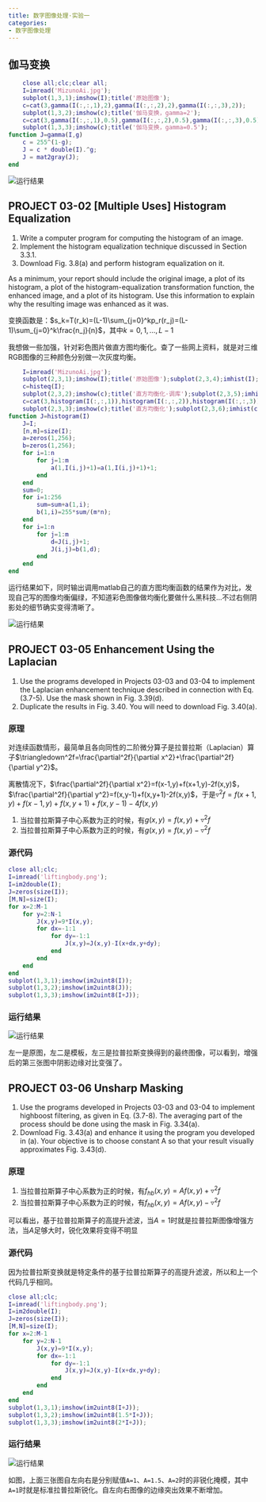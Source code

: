 ```yaml
---
title: 数字图像处理·实验一
categories:
- 数字图像处理
---
```

## 伽马变换

```matlab
	close all;clc;clear all;
	I=imread('MizunoAi.jpg');
	subplot(1,3,1);imshow(I);title('原始图像');
	c=cat(3,gamma(I(:,:,1),2),gamma(I(:,:,2),2),gamma(I(:,:,3),2));
	subplot(1,3,2);imshow(c);title('伽马变换，gamma=2');
	c=cat(3,gamma(I(:,:,1),0.5),gamma(I(:,:,2),0.5),gamma(I(:,:,3),0.5));
	subplot(1,3,3);imshow(c);title('伽马变换，gamma=0.5');
function J=gamma(I,g)
	c = 255^(1-g);
	J = c * double(I).^g;
	J = mat2gray(J);
end
```

![运行结果](/public/image/2019-09-03-4.jpg)

## PROJECT 03-02 [Multiple Uses] Histogram Equalization

1. Write a computer program for computing the histogram of an image.
2. Implement the histogram equalization technique discussed in Section 3.3.1.
3. Download Fig. 3.8(a) and perform histogram equalization on it.

As a minimum, your report should include the original image, a plot of its histogram, a plot of the histogram-equalization transformation function, the enhanced image, and a plot of its histogram. Use this information to explain why the resulting image was enhanced as it was.

变换函数是：$s_k=T(r_k)=(L-1)\sum_{j=0}^kp_r(r_j)=(L-1)\sum_{j=0}^k\frac{n_j}{n}$，其中$k=0,1,\ldots,L-1$

我想做一些加强，针对彩色图片做直方图均衡化。查了一些网上资料，就是对三维RGB图像的三种颜色分别做一次灰度均衡。

```matlab
	I=imread('MizunoAi.jpg');
	subplot(2,3,1);imshow(I);title('原始图像');subplot(2,3,4);imhist(I);
	c=histeq(I);
	subplot(2,3,2);imshow(c);title('直方均衡化·调库');subplot(2,3,5);imhist(c);
	c=cat(3,histogram(I(:,:,1)),histogram(I(:,:,2)),histogram(I(:,:,3)));
	subplot(2,3,3);imshow(c);title('直方均衡化');subplot(2,3,6);imhist(c);
function J=histogram(I)
	J=I;
	[n,m]=size(I);
	a=zeros(1,256);
	b=zeros(1,256);
	for i=1:n
		for j=1:m
			a(1,I(i,j)+1)=a(1,I(i,j)+1)+1;
		end
	end
	sum=0;
	for i=1:256
		sum=sum+a(1,i);
		b(1,i)=255*sum/(m*n);
	end
	for i=1:n
		for j=1:m
			d=J(i,j)+1;
			J(i,j)=b(1,d);
		end
	end
end
```

运行结果如下，同时输出调用matlab自己的直方图均衡函数的结果作为对比，发现自己写的图像均衡偏绿，不知道彩色图像做均衡化要做什么黑科技…不过右侧阴影处的细节确实变得清晰了。

![运行结果](/public/image/2019-09-03-1.jpg)

## PROJECT 03-05 Enhancement Using the Laplacian

1. Use the programs developed in Projects 03-03 and 03-04 to implement the Laplacian enhancement technique described in connection with Eq. (3.7-5).  Use the mask shown in Fig. 3.39(d).
2. Duplicate the results in Fig. 3.40.  You will need to  download Fig. 3.40(a).

### 原理

对连续函数情形，最简单且各向同性的二阶微分算子是拉普拉斯（Laplacian）算子$\triangledown^2f=\frac{\partial^2f}{\partial x^2}+\frac{\partial^2f}{\partial y^2}$。

离散情况下，$\frac{\partial^2f}{\partial x^2}=f(x-1,y)+f(x+1,y)-2f(x,y)$，$\frac{\partial^2f}{\partial y^2}=f(x,y-1)+f(x,y+1)-2f(x,y)$，于是$\triangledown^2f=f(x+1,y)+f(x-1,y)+f(x,y+1)+f(x,y-1)-4f(x,y)$

1. 当拉普拉斯算子中心系数为正的时候，有$g(x,y)=f(x,y)+\triangledown^2f$
2. 当拉普拉斯算子中心系数为正的时候，有$g(x,y)=f(x,y)-\triangledown^2f$

### 源代码

```matlab
close all;clc;
I=imread('liftingbody.png');
I=im2double(I);
J=zeros(size(I));
[M,N]=size(I);
for x=2:M-1
	for y=2:N-1
		J(x,y)=9*I(x,y);
		for dx=-1:1
			for dy=-1:1
				J(x,y)=J(x,y)-I(x+dx,y+dy);
			end
		end
	end
end
subplot(1,3,1);imshow(im2uint8(I));
subplot(1,3,2);imshow(im2uint8(J));
subplot(1,3,3);imshow(im2uint8(I+J));
```

### 运行结果

![运行结果](/public/image/2019-09-03-2.jpg)

左一是原图，左二是模板，左三是拉普拉斯变换得到的最终图像，可以看到，增强后的第三张图中阴影边缘对比变强了。

## PROJECT 03-06 Unsharp Masking

1. Use the programs developed in Projects 03-03 and 03-04 to implement highboost filtering, as given in Eq. (3.7-8).  The averaging part of the process should be done using the mask in Fig. 3.34(a).
2. Download Fig. 3.43(a) and enhance it using the program you developed in (a).  Your objective is to choose constant A so that your result visually approximates Fig. 3.43(d).

### 原理

1. 当拉普拉斯算子中心系数为正的时候，有$f_{hb}(x,y)=Af(x,y)+\triangledown^2f$
2. 当拉普拉斯算子中心系数为正的时候，有$f_{hb}(x,y)=Af(x,y)-\triangledown^2f$

可以看出，基于拉普拉斯算子的高提升滤波，当$A=1$时就是拉普拉斯图像增强方法，当$A$足够大时，锐化效果将变得不明显

### 源代码

因为拉普拉斯变换就是特定条件的基于拉普拉斯算子的高提升滤波，所以和上一个代码几乎相同。

```matlab
close all;clc;
I=imread('liftingbody.png');
I=im2double(I);
J=zeros(size(I));
[M,N]=size(I);
for x=2:M-1
	for y=2:N-1
		J(x,y)=9*I(x,y);
		for dx=-1:1
			for dy=-1:1
				J(x,y)=J(x,y)-I(x+dx,y+dy);
			end
		end
	end
end
subplot(1,3,1);imshow(im2uint8(I+J));
subplot(1,3,2);imshow(im2uint8(1.5*I+J));
subplot(1,3,3);imshow(im2uint8(2*I+J));
```

### 运行结果

![运行结果](/public/image/2019-09-03-3.jpg)

如图，上面三张图自左向右是分别赋值`A=1`、`A=1.5`、`A=2`时的非锐化掩模，其中`A=1`时就是标准拉普拉斯锐化。自左向右图像的边缘突出效果不断增加。
